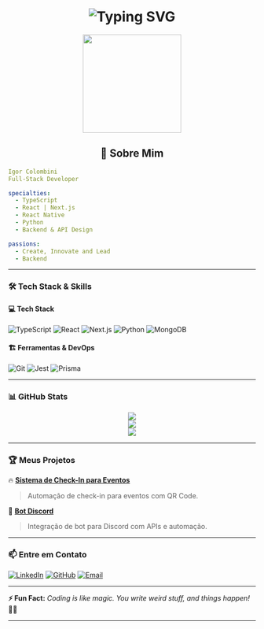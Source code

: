 
<h1 align="center">
  <img src="https://readme-typing-svg.herokuapp.com?font=Fira+Code&pause=1000&color=881e94&width=600&lines=Igor+%7C+Full-Stack+Developer;TypeScript+%7C+React+%7C+Next.js+%7C+Python;Building+Efficient+and+Scalable+Solutions" alt="Typing SVG" />
</h1>

<p align="center">
  <img src="https://media1.giphy.com/media/v1.Y2lkPTc5MGI3NjExbDZicXhyODNsc3duY3d6b2U5cjNjenAyY21lbmRwem5rMjVsZnU3cSZlcD12MV9pbnRlcm5hbF9naWZfYnlfaWQmY3Q9Zw/0V4hhkD1fpdAaMvIO6/giphy.gif" width="200"/>
</p>

<h2 align="center">🚀 Sobre Mim</h2>

```yaml
Igor Colombini
Full-Stack Developer

specialties: 
  - TypeScript
  - React | Next.js
  - React Native
  - Python
  - Backend & API Design

passions:
  - Create, Innovate and Lead
  - Backend
```

---

### 🛠️ Tech Stack & Skills

#### 💻 Tech Stack
![TypeScript](https://img.shields.io/badge/-TypeScript-007ACC?logo=typescript&logoColor=white&style=for-the-badge)
![React](https://img.shields.io/badge/-React-61DAFB?logo=react&logoColor=white&style=for-the-badge)
![Next.js](https://img.shields.io/badge/-Next.js-000000?logo=nextdotjs&logoColor=white&style=for-the-badge)
![Python](https://img.shields.io/badge/-Python-3776AB?logo=python&logoColor=white&style=for-the-badge)
![MongoDB](https://img.shields.io/badge/-MongoDB-4EA94B?logo=mongodb&logoColor=white&style=for-the-badge)

#### 🏗️ Ferramentas & DevOps
![Git](https://img.shields.io/badge/-Git-F05032?logo=git&logoColor=white&style=for-the-badge)
![Jest](https://img.shields.io/badge/-Jest-2496ED?logo=Jest&logoColor=white&style=for-the-badge)
![Prisma](https://img.shields.io/badge/-Prisma-2D3748?logo=prisma&logoColor=white&style=for-the-badge)

---

### 📊 GitHub Stats
<p align="center">
  <img src="https://github-readme-streak-stats.herokuapp.com/?user=seu-usuario&theme=radical&hide_border=true&fire=DD2727"/>
  <br/>
  <img src="https://github-readme-stats.vercel.app/api?username=seu-usuario&show_icons=true&theme=radical"/>
  <br/>
  <img src="https://github-readme-stats.vercel.app/api/top-langs/?username=seu-usuario&layout=compact&theme=radical"/>
</p>

---

### 🏆 Meus Projetos
🔥 **[Sistema de Check-In para Eventos](https://github.com/seu-usuario/checkin-system)**
> Automação de check-in para eventos com QR Code.

🤖 **[Bot Discord](https://github.com/seu-usuario/discord-bot)**
> Integração de bot para Discord com APIs e automação.

---

### 📫 Entre em Contato
[![LinkedIn](https://img.shields.io/badge/-LinkedIn-0077B5?logo=linkedin&logoColor=white&style=for-the-badge)](https://linkedin.com/in/seu-usuario)
[![GitHub](https://img.shields.io/badge/-GitHub-181717?logo=github&logoColor=white&style=for-the-badge)](https://github.com/seu-usuario)
[![Email](https://img.shields.io/badge/-Email-D14836?logo=gmail&logoColor=white&style=for-the-badge)](mailto:seuemail@email.com)

---
**⚡ Fun Fact:** _Coding is like magic. You write weird stuff, and things happen!_ 🎩✨

---
